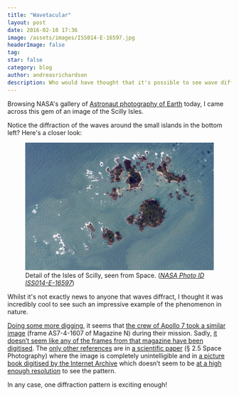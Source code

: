 ```yaml
---
title: "Wavetacular"
layout: post
date: 2016-02-10 17:36
image: /assets/images/ISS014-E-16597.jpg
headerImage: false
tag: 
star: false
category: blog
author: andreasrichardson
description: Who would have thought that it's possible to see wave diffraction patterns from space?
---
```


Browsing NASA's gallery of [Astronaut photography of Earth](http://eol.jsc.nasa.gov) today, I came across this gem of an image of the Scilly Isles.

Notice the diffraction of the waves around the small islands in the bottom left? Here's a closer look:

<figure>
    <img src="/assets/images/ISS014-E-16597.jpg" alt="The Isles of Scilly, seen from Space, showing wave diffraction pattern around islands">
    <figcaption>
        Detail of the Isles of Scilly, seen from Space. (<cite><a href="https://eol.jsc.nasa.gov/Collections/EarthFromSpace/images.pl?photo=ISS014-E-16597">NASA Photo ID ISS014-E-16597</a></cite>)
    </figcaption>
</figure>

Whilst it's not exactly news to anyone that waves diffract, I thought it was incredibly cool to see such an impressive example of the phenomenon in nature.

[Doing some more digging](https://www.google.co.uk/#q=wave+diffraction+site:eol.jsc.nasa.gov), it seems that [the crew of Apollo 7 took a similar image](http://eol.jsc.nasa.gov/SearchPhotos/metadata/Apollo7.htm) (frame AS7-4-1607 of Magazine N) during their mission. Sadly, [it doesn’t seem like any of the frames from that magazine have been digitised](http://history.nasa.gov/ap07fj/a7images.htm#Magazine_N_). The [only other references](https://www.google.co.uk/#q=%22AS7-4-1607%22) are in [a scientific paper](http://www.dtic.mil/dtic/tr/fulltext/u2/714001.pdf) (§ 2.5 Space Photography) where the image is completely unintelligible and in [a picture book digitised by the Internet Archive](https://archive.org/stream/nasa_techdoc_19710003091/19710003091#page/n63/mode/2up) which doesn’t seem to be [at a high enough resolution](https://archive.org/stream/nasa_techdoc_19710003091/19710003091#page/n64/mode/1up) to see the pattern.

In any case, one diffraction pattern is exciting enough!
